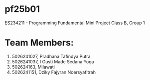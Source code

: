 # pf25b01
ES234211 - Programming Fundamental Mini Project
Class B, Group 1
# Team Members:
1. 5026241027, Pradhana Tafindya Putra
2. 5026241037, I Gusti Made Sedana Yoga
3. 502624163, Milawati
4. 5026241151, Dziky Fajyran Noersyafitrah
